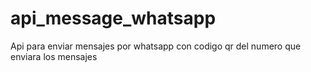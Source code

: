 # api_message_whatsapp
Api para enviar mensajes por whatsapp con codigo qr del numero que enviara los mensajes
